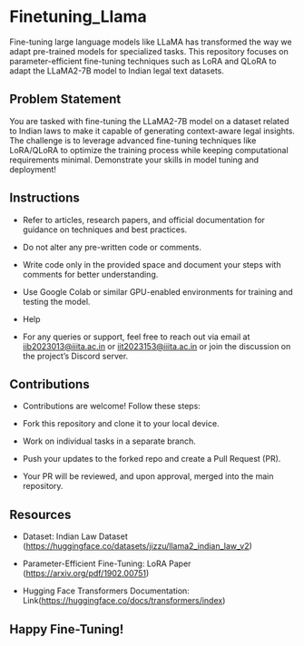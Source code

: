 # Finetuning_Llama
Fine-tuning large language models like LLaMA has transformed the way we adapt pre-trained models for specialized tasks. This repository focuses on parameter-efficient fine-tuning techniques such as LoRA and QLoRA to adapt the LLaMA2-7B model to Indian legal text datasets.<br>

## Problem Statement

You are tasked with fine-tuning the LLaMA2-7B model on a dataset related to Indian laws to make it capable of generating context-aware legal insights. The challenge is to leverage advanced fine-tuning techniques like LoRA/QLoRA to optimize the training process while keeping computational requirements minimal. Demonstrate your skills in model tuning and deployment! <br>

## Instructions

- Refer to articles, research papers, and official documentation for guidance on techniques and best practices.

- Do not alter any pre-written code or comments.

- Write code only in the provided space and document your steps with comments for better understanding.

- Use Google Colab or similar GPU-enabled environments for training and testing the model. <br>




- Help

- For any queries or support, feel free to reach out via email at iib2023013@iiita.ac.in or iit2023153@iiita.ac.in or join the discussion on the project’s Discord server. <br>

## Contributions

- Contributions are welcome! Follow these steps:

- Fork this repository and clone it to your local device.

- Work on individual tasks in a separate branch.

- Push your updates to the forked repo and create a Pull Request (PR).

- Your PR will be reviewed, and upon approval, merged into the main repository.

## Resources

- Dataset: Indian Law Dataset (https://huggingface.co/datasets/jizzu/llama2_indian_law_v2)

- Parameter-Efficient Fine-Tuning: LoRA Paper (https://arxiv.org/pdf/1902.00751)

- Hugging Face Transformers Documentation: Link(https://huggingface.co/docs/transformers/index) <br>



  

## Happy Fine-Tuning!

